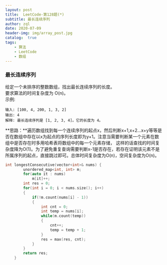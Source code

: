 ```yaml
---
layout: post
title:  LeetCode-第128题(*)
subtitle: 最长连续序列
author: zql
date: 2020-07-09
header-img: img/array_post.jpg
catalog:  true
tags:
    - 算法
    - LeetCode
    - 数组
---
```

### 最长连续序列  
给定一个未排序的整数数组，找出最长连续序列的长度。  
要求算法的时间复杂度为 O(n)。  
示例:  
```
输入: [100, 4, 200, 1, 3, 2]
输出: 4
解释: 最长连续序列是 [1, 2, 3, 4]。它的长度为 4。
```
**思路：**遍历数组找到每一个连续序列的起点x，然后判断x+1,x+2...x+y等等是否在数组中存在以x为起点的序列长度即为y+1。注意当需要判断某一个元素在数组中是否存在时多用哈希表将数组中的每一个元素存储，
这样的话查找的时间复杂度降为O(1)。为了避免重复查询需要判断x-1是否存在，若存在证明该元素不是所属序列的起点，直接跳过即可。总体时间复杂度为O(n)，空间复杂度为O(n)。  
```c++
int longestConsecutive(vector<int>& nums) {
        unordered_map<int, int> m;
        for(auto it : nums)
            m[it]++;
        int res = 0;
        for(int i = 0; i < nums.size(); i++)
        {
            if(!m.count(nums[i] - 1))
            {
                int cnt = 0;
                int temp = nums[i];
                while(m.count(temp))
                {
                    cnt++;
                    temp = temp + 1;
                }
                res = max(res, cnt);
            }
        }
        return res;
    }
```
